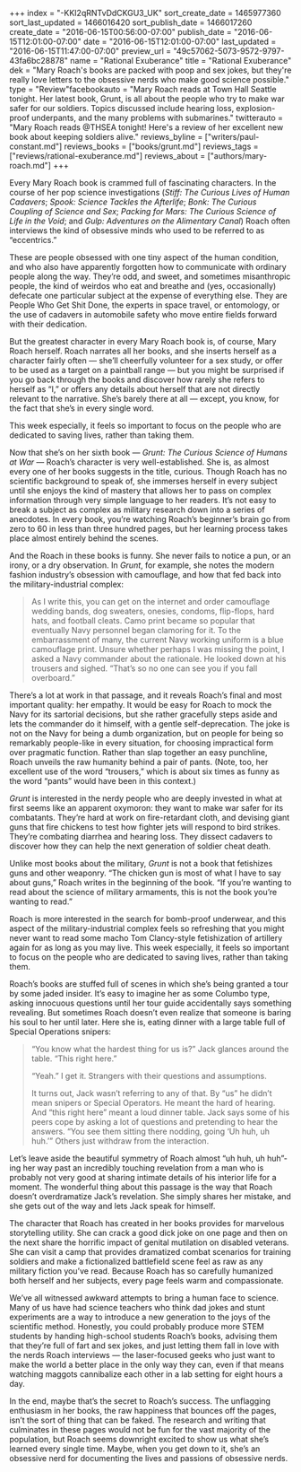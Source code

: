 +++
index = "-KKI2qRNTvDdCKGU3_UK"
sort_create_date = 1465977360
sort_last_updated = 1466016420
sort_publish_date = 1466017260
create_date = "2016-06-15T00:56:00-07:00"
publish_date = "2016-06-15T12:01:00-07:00"
date = "2016-06-15T12:01:00-07:00"
last_updated = "2016-06-15T11:47:00-07:00"
preview_url = "49c57062-5073-9572-9797-43fa6bc28878"
name = "Rational Exuberance"
title = "Rational Exuberance"
dek = "Mary Roach's books are packed with poop and sex jokes, but they're really love letters to the obsessive nerds who make good science possible."
type = "Review"facebookauto = "Mary Roach reads at Town Hall Seattle tonight. Her latest book, Grunt, is all about the people who try to make war safer for our soldiers. Topics discussed include hearing loss, explosion-proof underpants, and the many problems with submarines."
twitterauto = "Mary Roach reads @THSEA tonight! Here's a review of her excellent new book about keeping soldiers alive."
reviews_byline = ["writers/paul-constant.md"]
reviews_books = ["books/grunt.md"]
reviews_tags = ["reviews/rational-exuberance.md"]
reviews_about = ["authors/mary-roach.md"]
+++

Every Mary Roach book is crammed full of fascinating characters. In the course of her pop science investigations (*Stiff: The Curious Lives of Human Cadavers*; *Spook: Science Tackles the Afterlife*; *Bonk: The Curious Coupling of Science and Sex*; *Packing for Mars: The Curious Science of Life in the Void*; and *Gulp: Adventures on the Alimentary Canal*) Roach often interviews the kind of obsessive minds who used to be referred to as “eccentrics.” 

These are people obsessed with one tiny aspect of the human condition, and who also have apparently forgotten how to communicate with ordinary people along the way. They’re odd, and sweet, and sometimes misanthropic people, the kind of weirdos who eat and breathe and (yes, occasionally) defecate one particular subject at the expense of everything else. They are People Who Get Shit Done, the experts in space travel, or entomology, or the use of cadavers in automobile safety who move entire fields forward with their dedication.

But the greatest character in every Mary Roach book is, of course, Mary Roach herself. Roach narrates all her books, and she inserts herself as a character fairly often — she’ll cheerfully volunteer for a sex study, or offer to be used as a target on a paintball range — but you might be surprised if you go back through the books and discover how rarely she refers to herself as “I,” or offers any details about herself that are not directly relevant to the narrative. She’s barely there at all — except, you know, for the fact that she’s in every single word.

<p class="pull-quote">This week especially, it feels so important to focus on the people who are dedicated to saving lives, rather than taking them.</p>

Now that she’s on her sixth book — *Grunt: The Curious Science of Humans at War* — Roach’s character is very well-established. She is, as almost every one of her books suggests in the title, curious. Though Roach has no scientific background to speak of, she immerses herself in every subject until she enjoys the kind of mastery that allows her to pass on complex information through very simple language to her readers. It’s not easy to break a subject as complex as military research down into a series of anecdotes. In every book, you’re watching Roach’s beginner’s brain go from zero to 60 in less than three hundred pages, but her learning process takes place almost entirely behind the scenes.

And the Roach in these books is funny. She never fails to notice a pun, or an irony, or a dry observation. In *Grunt*, for example, she notes the modern fashion industry’s obsession with camouflage, and how that fed back into the military-industrial complex:

<blockquote>As I write this, you can get on the internet and order camouflage wedding bands, dog sweaters, onesies, condoms, flip-flops, hard hats, and football cleats. Camo print became so popular that eventually Navy personnel began clamoring for it. To the embarrassment of many, the current Navy working uniform is a blue camouflage print. Unsure whether perhaps I was missing the point, I asked a Navy commander about the rationale. He looked down at his trousers and sighed. “That’s so no one can see you if you fall overboard.”</blockquote>

There’s a lot at work in that passage, and it reveals Roach’s final and most important quality: her empathy. It would be easy for Roach to mock the Navy for its sartorial decisions, but she rather gracefully steps aside and lets the commander do it himself, with a gentle self-deprecation. The joke is not on the Navy for being a dumb organization, but on people for being so remarkably people-like in every situation, for choosing impractical form over pragmatic function. Rather than slap together an easy punchline, Roach unveils the raw humanity behind a pair of pants. (Note, too, her excellent use of the word “trousers,” which is about six times as funny as the word “pants” would have been in this context.)

<div class="break"></div>

*Grunt* is interested in the nerdy people who are deeply invested in what at first seems like an apparent oxymoron: they want to make war safer for its combatants. They’re hard at work on fire-retardant cloth, and devising giant guns that fire chickens to test how fighter jets will respond to bird strikes. They’re combating diarrhea and hearing loss. They dissect cadavers to discover how they can help the next generation of soldier cheat death.

Unlike most books about the military, *Grunt* is not a book that fetishizes guns and other weaponry. “The chicken gun is most of what I have to say about guns,” Roach writes in the beginning of the book. “If you’re wanting to read about the science of military armaments, this is not the book you’re wanting to read.” 

Roach is more interested in the search for bomb-proof underwear, and this aspect of the military-industrial complex feels so refreshing that you might never want to read some macho Tom Clancy-style fetishization of artillery again for as long as you may live. This week especially, it feels so important to focus on the people who are dedicated to saving lives, rather than taking them.

<div class="break"></div>

Roach’s books are stuffed full of scenes in which she’s being granted a tour by some jaded insider. It’s easy to imagine her as some Columbo type, asking innocuous questions until her tour guide accidentally says something revealing. But sometimes Roach doesn’t even realize that someone is baring his soul to her until later. Here she is, eating dinner with a large table full of Special Operations snipers:

<blockquote><p>“You know what the hardest thing for us is?” Jack glances around the table. “This right here.” </p>
<p>“Yeah.” I get it. Strangers with their questions and assumptions. </p>
<p>It turns out, Jack wasn’t referring to any of that. By “us” he didn’t mean snipers or Special Operators. He meant the hard of hearing. And “this right here” meant a loud dinner table. Jack says some of his peers cope by asking a lot of questions and pretending to hear the answers. “You see them sitting there nodding, going ‘Uh huh, uh huh.’” Others just withdraw from the interaction.</p></blockquote>

Let’s leave aside the beautiful symmetry of Roach almost “uh huh, uh huh”-ing her way past an incredibly touching revelation from a man who is probably not very good at sharing intimate details of his interior life for a moment. The wonderful thing about this passage is the way that Roach doesn’t overdramatize Jack’s revelation. She simply shares her mistake, and she gets out of the way and lets Jack speak for himself.

<div class="break"></div>

The character that Roach has created in her books provides for marvelous storytelling utility. She can crack a good dick joke on one page and then on the next share the horrific impact of genital mutilation on disabled veterans. She can visit a camp that provides dramatized combat scenarios for training soldiers and make a fictionalized battlefield scene feel as raw as any military fiction you’ve read. Because Roach has so carefully humanized both herself and her subjects, every page feels warm and compassionate.

We’ve all witnessed awkward attempts to bring a human face to science. Many of us have had science teachers who think dad jokes and stunt experiments are a way to introduce a new generation to the joys of the scientific method. Honestly, you could probably produce more STEM students by handing high-school students Roach’s books, advising them that they’re full of fart and sex jokes, and just letting them fall in love with the nerds Roach interviews — the laser-focused geeks who just want to make the world a better place in the only way they can, even if that means watching maggots cannibalize each other in a lab setting for eight hours a day.

In the end, maybe that’s the secret to Roach’s success. The unflagging enthusiasm in her books, the raw happiness that bounces off the pages, isn’t the sort of thing that can be faked. The research and writing that culminates in these pages would not be fun for the vast majority of the population, but Roach seems downright excited to show us what she’s learned every single time. Maybe, when you get down to it, she’s an obsessive nerd for documenting the lives and passions of obsessive nerds.

